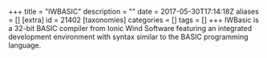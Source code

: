 +++
title = "IWBASIC"
description = ""
date = 2017-05-30T17:14:18Z
aliases = []
[extra]
id = 21402
[taxonomies]
categories = []
tags = []
+++
IWBasic is a 32-bit BASIC compiler from Ionic Wind Software featuring an integrated development environment with syntax similar to the BASIC programming language.
